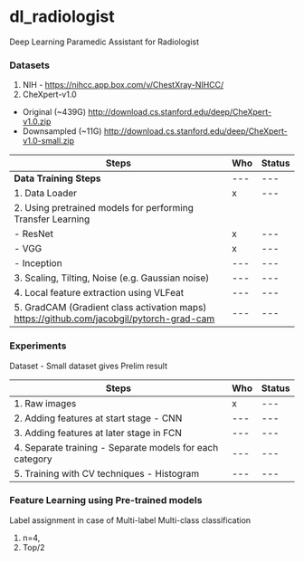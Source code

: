 # dl_radiologist
Deep Learning Paramedic Assistant for Radiologist

### Datasets
1. NIH - https://nihcc.app.box.com/v/ChestXray-NIHCC/
2. CheXpert-v1.0 
- Original (~439G) http://download.cs.stanford.edu/deep/CheXpert-v1.0.zip
- Downsampled (~11G) http://download.cs.stanford.edu/deep/CheXpert-v1.0-small.zip

| Steps | Who | Status
| --- | --- | ---
| **Data Training Steps** | --- | ---
| 1. Data Loader  | x | ---
| 2. Using pretrained models for performing Transfer Learning | |
| - ResNet | x | ---
| - VGG | x | ---
| - Inception | --- | ---
| 3. Scaling, Tilting, Noise (e.g. Gaussian noise) | --- | ---
| 4. Local feature extraction using VLFeat | --- | ---
| 5. GradCAM (Gradient class activation maps) https://github.com/jacobgil/pytorch-grad-cam | --- | ---

### Experiments
Dataset - Small dataset gives Prelim result

| Steps | Who | Status
| --- | --- | ---
| 1. Raw images | x | ---
| 2. Adding features at start stage - CNN | --- | ---
| 3. Adding features at later stage in FCN | --- | ---
| 4. Separate training - Separate models for each category | --- | ---
| 5. Training with CV techniques - Histogram | --- | ---

### Feature Learning using Pre-trained models

Label assignment in case of Multi-label Multi-class classification
1. n=4,
2. Top/2
